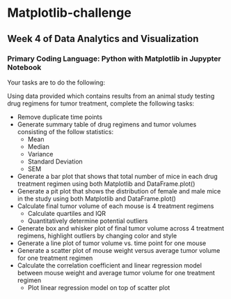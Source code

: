 # Matplotlib-challenge
## Week 4 of Data Analytics and Visualization
### Primary Coding Language: Python with Matplotlib in Jupypter Notebook
Your tasks are to do the following:

Using data provided which contains results from an animal study testing drug regimens for tumor treatment, complete the following tasks:
  - Remove duplicate time points
  - Generate summary table of drug regimens and tumor volumes consisting of the follow statistics: 
    - Mean
    - Median
    - Variance
    - Standard Deviation
    - SEM
  - Generate a bar plot that shows that total number of mice in each drug treatment regimen using both Matplotlib and DataFrame.plot()
  - Generate a pit plot that shows the distribution of female and male mice in the study using both Matplotlib and DataFrame.plot()
  - Calculate final tumor volume of each mouse is 4 treatment regimens
    - Calculate quartiles and IQR
    - Quantitatively determine potential outliers
  - Generate box and whisker plot of final tumor volume across 4 treatment regimens, highlight outliers by changing color and style
  - Generate a line plot of tumor volume vs. time point for one mouse
  - Generate a scatter plot of mouse weight versus average tumor volume for one treatment regimen
  - Calculate the correlation coefficient and linear regression model between mouse weight and average tumor volume for one treatment regimen
    - Plot linear regression model on top of scatter plot

